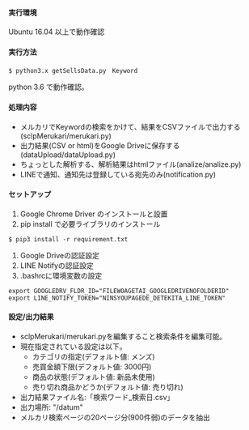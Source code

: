 #### 実行環境
  Ubuntu 16.04 以上で動作確認
#### 実行方法
```
$ python3.x getSellsData.py　Keyword
```
python 3.6 で動作確認。

#### 処理内容
 - メルカリでKeywordの検索をかけて、結果をCSVファイルで出力する(sclpMerukari/merukari.py)
 - 出力結果(CSV or html)をGoogle Driveに保存する(dataUpload/dataUpload.py)
 - ちょっとした解析する、解析結果はhtmlファイル(analize/analize.py)
 - LINEで通知、通知先は登録している宛先のみ(notification.py)

#### セットアップ
1. Google Chrome Driver のインストールと設置
1. pip install で必要ライブラリのインストール
```
$ pip3 install -r requirement.txt
```
1. Google Driveの認証設定
1. LINE Notifyの認証設定
1. .bashrcに環境変数の設定

```
export GOOGLEDRV_FLDR_ID="FILEWOAGETAI_GOOGLEDRIVENOFOLDERID"
export LINE_NOTIFY_TOKEN="NINSYOUPAGEDE_DETEKITA_LINE_TOKEN"
```
#### 設定/出力結果
- sclpMerukari/merukari.pyを編集すること検索条件を編集可能。
- 現在指定されている設定は以下。
  - カテゴリの指定(デフォルト値: メンズ)
  - 売買金額下限(デフォルト値: 3000円)
  - 商品の状態(デフォルト値: 新品未使用)
  - 売り切れ商品かどうか(デフォルト値: 売り切れ)
- 出力結果ファイル名:「検索ワード_検索日.csv」
- 出力場所: "/datum"
- メルカリ検索ページの20ページ分(900件弱)のデータを抽出
